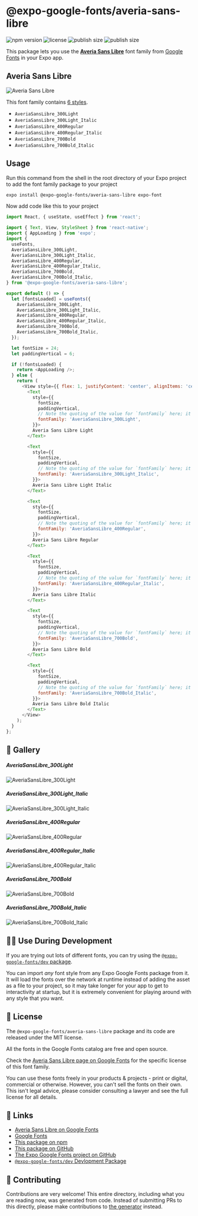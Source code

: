 # @expo-google-fonts/averia-sans-libre

![npm version](https://flat.badgen.net/npm/v/@expo-google-fonts/averia-sans-libre)
![license](https://flat.badgen.net/github/license/expo/google-fonts)
![publish size](https://flat.badgen.net/packagephobia/install/@expo-google-fonts/averia-sans-libre)
![publish size](https://flat.badgen.net/packagephobia/publish/@expo-google-fonts/averia-sans-libre)

This package lets you use the [**Averia Sans Libre**](https://fonts.google.com/specimen/Averia+Sans+Libre) font family from [Google Fonts](https://fonts.google.com/) in your Expo app.

## Averia Sans Libre

![Averia Sans Libre](./font-family.png)

This font family contains [6 styles](#-gallery).

- `AveriaSansLibre_300Light`
- `AveriaSansLibre_300Light_Italic`
- `AveriaSansLibre_400Regular`
- `AveriaSansLibre_400Regular_Italic`
- `AveriaSansLibre_700Bold`
- `AveriaSansLibre_700Bold_Italic`

## Usage

Run this command from the shell in the root directory of your Expo project to add the font family package to your project
```sh
expo install @expo-google-fonts/averia-sans-libre expo-font
```

Now add code like this to your project
```js
import React, { useState, useEffect } from 'react';

import { Text, View, StyleSheet } from 'react-native';
import { AppLoading } from 'expo';
import {
  useFonts,
  AveriaSansLibre_300Light,
  AveriaSansLibre_300Light_Italic,
  AveriaSansLibre_400Regular,
  AveriaSansLibre_400Regular_Italic,
  AveriaSansLibre_700Bold,
  AveriaSansLibre_700Bold_Italic,
} from '@expo-google-fonts/averia-sans-libre';

export default () => {
  let [fontsLoaded] = useFonts({
    AveriaSansLibre_300Light,
    AveriaSansLibre_300Light_Italic,
    AveriaSansLibre_400Regular,
    AveriaSansLibre_400Regular_Italic,
    AveriaSansLibre_700Bold,
    AveriaSansLibre_700Bold_Italic,
  });

  let fontSize = 24;
  let paddingVertical = 6;

  if (!fontsLoaded) {
    return <AppLoading />;
  } else {
    return (
      <View style={{ flex: 1, justifyContent: 'center', alignItems: 'center' }}>
        <Text
          style={{
            fontSize,
            paddingVertical,
            // Note the quoting of the value for `fontFamily` here; it expects a string!
            fontFamily: 'AveriaSansLibre_300Light',
          }}>
          Averia Sans Libre Light
        </Text>

        <Text
          style={{
            fontSize,
            paddingVertical,
            // Note the quoting of the value for `fontFamily` here; it expects a string!
            fontFamily: 'AveriaSansLibre_300Light_Italic',
          }}>
          Averia Sans Libre Light Italic
        </Text>

        <Text
          style={{
            fontSize,
            paddingVertical,
            // Note the quoting of the value for `fontFamily` here; it expects a string!
            fontFamily: 'AveriaSansLibre_400Regular',
          }}>
          Averia Sans Libre Regular
        </Text>

        <Text
          style={{
            fontSize,
            paddingVertical,
            // Note the quoting of the value for `fontFamily` here; it expects a string!
            fontFamily: 'AveriaSansLibre_400Regular_Italic',
          }}>
          Averia Sans Libre Italic
        </Text>

        <Text
          style={{
            fontSize,
            paddingVertical,
            // Note the quoting of the value for `fontFamily` here; it expects a string!
            fontFamily: 'AveriaSansLibre_700Bold',
          }}>
          Averia Sans Libre Bold
        </Text>

        <Text
          style={{
            fontSize,
            paddingVertical,
            // Note the quoting of the value for `fontFamily` here; it expects a string!
            fontFamily: 'AveriaSansLibre_700Bold_Italic',
          }}>
          Averia Sans Libre Bold Italic
        </Text>
      </View>
    );
  }
};

```

## 🔡 Gallery

##### AveriaSansLibre_300Light
![AveriaSansLibre_300Light](./AveriaSansLibre_300Light.ttf.png)

##### AveriaSansLibre_300Light_Italic
![AveriaSansLibre_300Light_Italic](./AveriaSansLibre_300Light_Italic.ttf.png)

##### AveriaSansLibre_400Regular
![AveriaSansLibre_400Regular](./AveriaSansLibre_400Regular.ttf.png)

##### AveriaSansLibre_400Regular_Italic
![AveriaSansLibre_400Regular_Italic](./AveriaSansLibre_400Regular_Italic.ttf.png)

##### AveriaSansLibre_700Bold
![AveriaSansLibre_700Bold](./AveriaSansLibre_700Bold.ttf.png)

##### AveriaSansLibre_700Bold_Italic
![AveriaSansLibre_700Bold_Italic](./AveriaSansLibre_700Bold_Italic.ttf.png)


## 👩‍💻 Use During Development

If you are trying out lots of different fonts, you can try using the [`@expo-google-fonts/dev` package](https://github.com/expo/google-fonts/tree/master/font-packages/dev#readme).

You can import *any* font style from any Expo Google Fonts package from it. It will load the fonts
over the network at runtime instead of adding the asset as a file to your project, so it may take longer
for your app to get to interactivity at startup, but it is extremely convenient
for playing around with any style that you want.

## 📖 License

The `@expo-google-fonts/averia-sans-libre` package and its code are released under the MIT license.

All the fonts in the Google Fonts catalog are free and open source.

Check the [Averia Sans Libre page on Google Fonts](https://fonts.google.com/specimen/Averia+Sans+Libre) for the specific license of this font family.

You can use these fonts freely in your products & projects - print or digital, commercial or otherwise. However, you can't sell the fonts on their own. This isn't legal advice, please consider consulting a lawyer and see the full license for all details.

## 🔗 Links

- [Averia Sans Libre on Google Fonts](https://fonts.google.com/specimen/Averia+Sans+Libre)
- [Google Fonts](https://fonts.google.com/)
- [This package on npm](https://www.npmjs.com/package/@expo-google-fonts/averia-sans-libre)
- [This package on GitHub](https://github.com/expo/google-fonts/tree/master/font-packages/averia-sans-libre)
- [The Expo Google Fonts project on GitHub](https://github.com/expo/google-fonts)
- [`@expo-google-fonts/dev` Devlopment Package](https://github.com/expo/google-fonts/tree/master/font-packages/dev)

## 🤝 Contributing

Contributions are very welcome! This entire directory, including what you are reading now, was generated from code. Instead of submitting PRs to this directly, please make contributions to [the generator](https://github.com/expo/google-fonts/tree/master/packages/generator) instead.
